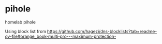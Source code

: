 # pihole

homelab pihole

Using block list from https://github.com/hagezi/dns-blocklists?tab=readme-ov-file#orange_book-multi-pro---maximum-protection-
